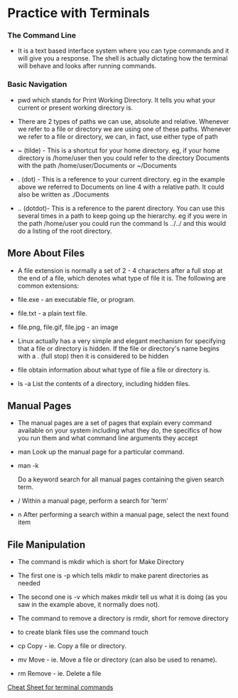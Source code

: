 # Practice with Terminals #

### The Command Line ###

- It is a text based interface system where you can type commands and it will give you a response. The shell is actually dictating how the terminal will behave and looks after running commands.

### Basic Navigation ##

- pwd which stands for Print Working Directory. It tells you what your current or present working directory is.

- There are 2 types of paths we can use, absolute and relative. Whenever we refer to a file or directory we are using one of these paths. Whenever we refer to a file or directory, we can, in fact, use either type of path

- ~ (tilde) - This is a shortcut for your home directory. eg, if your home directory is /home/user then you could refer to the directory Documents with the path /home/user/Documents or ~/Documents

- . (dot) - This is a reference to your current directory. eg in the example above we referred to Documents on line 4 with a relative path. It could also be written as ./Documents

- .. (dotdot)- This is a reference to the parent directory. You can use this several times in a path to keep going up the hierarchy. eg if you were in the path /home/user you could run the command ls ../../ and this would do a listing of the root directory.

## More About Files ##

- A file extension is normally a set of 2 - 4 characters after a full stop at the end of a file, which denotes what type of file it is. The following are common extensions:

- file.exe - an executable file, or program.
- file.txt - a plain text file.
- file.png, file.gif, file.jpg - an image

- Linux actually has a very simple and elegant mechanism for specifying that a file or directory is hidden. If the file or directory's name begins with a . (full stop) then it is considered to be hidden

- file
obtain information about what type of file a file or directory is.

- ls -a
List the contents of a directory, including hidden files.

## Manual Pages ##

- The manual pages are a set of pages that explain every command available on your system including what they do, the specifics of how you run them and what command line arguments they accept

- man <command>
Look up the manual page for a particular command.

- man -k <search term>
Do a keyword search for all manual pages containing the given search term.

- /<term>
Within a manual page, perform a search for 'term'

- n
After performing a search within a manual page, select the next found item

## File Manipulation ##

- The command is mkdir which is short for Make Directory

- The first one is -p which tells mkdir to make parent directories as needed 

- The second one is -v which makes mkdir tell us what it is doing (as you saw in the example above, it normally does not).

- The command to remove a directory is rmdir, short for remove directory

- to create blank files use the command touch

- cp
Copy - ie. Copy a file or directory.

- mv
Move - ie. Move a file or directory (can also be used to rename).

- rm
Remove - ie. Delete a file

[Cheat Sheet for terminal commands](https://ryanstutorials.net/linuxtutorial/cheatsheet.php)